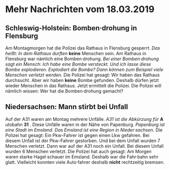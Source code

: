 # Mehr Nachrichten vom 18.03.2019


## Schleswig-Holstein: Bomben·drohung in Flensburg
Am Montagmorgen hat die Polizei das Rathaus in Flensburg gesperrt. *Das heißt:* 
*In dem Rathaus durften* **keine** Menschen sein. Am Rathaus in Flensburg war nämlich eine Bomben·drohung. 
*Bei einer Bomben·drohung sagt ein Mensch:* 
*Ich habe eine Bombe versteckt.* 
*Und ich lasse diese Bombe explodieren.* 
*Explodiert die Bombe?* 
*Dann können zum Beispiel viele Menschen verletzt werden.* Die Polizei hat gesagt: Wir haben das Rathaus durchsucht. Aber wir haben **keine** Bombe gefunden. Deshalb dürfen jetzt wieder Menschen in das Rathaus. Jetzt ermittelt die Polizei. Die Polizei will nämlich wissen: Wer hat die Bomben·drohung gemacht? 

## Niedersachsen: Mann stirbt bei Unfall
Auf der A31 waren am Montag mehrere Unfälle. 
*A31 ist die Abkürzung für* **A** utobahn **31** . Diese Unfälle waren in der Nähe von Papenburg. 
*Papenburg ist eine Stadt im Emsland.* 
*Das Emsland ist eine Region in Nieder·sachsen.* Die Polizei hat gesagt: Ein Pkw-Fahrer ist gegen einen Lkw gefahren. Bei diesem Unfall ist der Pkw-Fahrer gestorben. Und bei dem Unfall wurden 7 Menschen verletzt. Dann war auf der A31 noch ein Unfall. Bei diesem Unfall wurden 6 Menschen verletzt. Die Polizei hat auch gesagt: Am Morgen waren starke Hagel·schauer im Emsland. Deshalb war die Fahr·bahn sehr glatt. Vielleicht konnten viele Auto·fahrer deshalb **nicht** rechtzeitig bremsen. 
